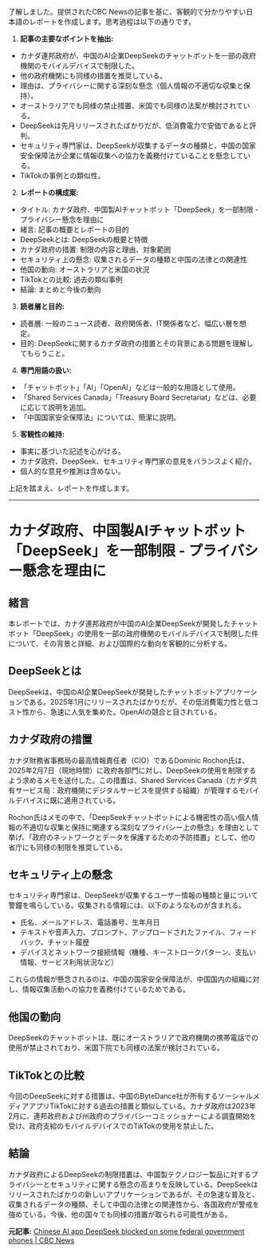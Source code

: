 了解しました。提供されたCBC Newsの記事を基に、客観的で分かりやすい日本語のレポートを作成します。思考過程は以下の通りです。

1. **記事の主要なポイントを抽出:**
 * カナダ連邦政府が、中国のAI企業DeepSeekのチャットボットを一部の政府機関のモバイルデバイスで制限した。
 * 他の政府機関にも同様の措置を推奨している。
 * 理由は、プライバシーに関する深刻な懸念（個人情報の不適切な収集と保持）。
 * オーストラリアでも同様の禁止措置、米国でも同様の法案が検討されている。
 * DeepSeekは先月リリースされたばかりだが、低消費電力で安価であると評判。
 * セキュリティ専門家は、DeepSeekが収集するデータの種類と、中国の国家安全保障法が企業に情報収集への協力を義務付けていることを懸念している。
 * TikTokの事例との類似性。

2. **レポートの構成案:**
 * タイトル: カナダ政府、中国製AIチャットボット「DeepSeek」を一部制限 - プライバシー懸念を理由に
 * 緒言: 記事の概要とレポートの目的
 * DeepSeekとは: DeepSeekの概要と特徴
 * カナダ政府の措置: 制限の内容と理由、対象範囲
 * セキュリティ上の懸念: 収集されるデータの種類と中国の法律との関連性
 * 他国の動向: オーストラリアと米国の状況
 * TikTokとの比較: 過去の類似事例
 * 結論: まとめと今後の動向

3. **読者層と目的:**
 * 読者層: 一般のニュース読者、政府関係者、IT関係者など、幅広い層を想定。
 * 目的: DeepSeekに関するカナダ政府の措置とその背景にある問題を理解してもらうこと。

4. **専門用語の扱い:**
 * 「チャットボット」「AI」「OpenAI」などは一般的な用語として使用。
 * 「Shared Services Canada」「Treasury Board Secretariat」などは、必要に応じて説明を追加。
 * 「中国国家安全保障法」については、簡潔に説明。

5. **客観性の維持:**
 * 事実に基づいた記述を心がける。
 * カナダ政府、DeepSeek、セキュリティ専門家の意見をバランスよく紹介。
 * 個人的な意見や推測は含めない。

上記を踏まえ、レポートを作成します。

---

# カナダ政府、中国製AIチャットボット「DeepSeek」を一部制限 - プライバシー懸念を理由に

## 緒言

本レポートでは、カナダ連邦政府が中国のAI企業DeepSeekが開発したチャットボット「DeepSeek」の使用を一部の政府機関のモバイルデバイスで制限した件について、その背景と詳細、および国際的な動向を客観的に分析する。

## DeepSeekとは

DeepSeekは、中国のAI企業DeepSeekが開発したチャットボットアプリケーションである。2025年1月にリリースされたばかりだが、その低消費電力性と低コスト性から、急速に人気を集めた。OpenAIの競合と目されている。

## カナダ政府の措置

カナダ財務省事務局の最高情報責任者（CIO）であるDominic Rochon氏は、2025年2月7日（現地時間）に政府各部門に対し、DeepSeekの使用を制限するよう求めるメモを送付した。この措置は、Shared Services Canada（カナダ共有サービス局：政府機関にデジタルサービスを提供する組織）が管理するモバイルデバイスに既に適用されている。

Rochon氏はメモの中で、「DeepSeekチャットボットによる機密性の高い個人情報の不適切な収集と保持に関連する深刻なプライバシー上の懸念」を理由として挙げ、「政府のネットワークとデータを保護するための予防措置」として、他の省庁にも同様の制限を推奨している。

## セキュリティ上の懸念

セキュリティ専門家は、DeepSeekが収集するユーザー情報の種類と量について警鐘を鳴らしている。収集される情報には、以下のようなものが含まれる。

* 氏名、メールアドレス、電話番号、生年月日
* テキストや音声入力、プロンプト、アップロードされたファイル、フィードバック、チャット履歴
* デバイスとネットワーク接続情報（機種、キーストロークパターン、支払い情報、サービス利用状況など）

これらの情報が懸念されるのは、中国の国家安全保障法が、中国国内の組織に対し、情報収集活動への協力を義務付けているためである。

## 他国の動向

DeepSeekのチャットボットは、既にオーストラリアで政府機関の携帯電話での使用が禁止されており、米国下院でも同様の法案が検討されている。

## TikTokとの比較

今回のDeepSeekに対する措置は、中国のByteDance社が所有するソーシャルメディアアプリTikTokに対する過去の措置と類似している。カナダ政府は2023年2月に、連邦政府および州政府のプライバシーコミッショナーによる調査開始を受け、政府支給のモバイルデバイスでのTikTokの使用を禁止した。

## 結論

カナダ政府によるDeepSeekの制限措置は、中国製テクノロジー製品に対するプライバシーとセキュリティに関する懸念の高まりを反映している。DeepSeekはリリースされたばかりの新しいアプリケーションであるが、その急速な普及と、収集されるデータの種類、そして中国の法律との関連性から、各国政府が警戒を強めている。今後、他の国々でも同様の措置が取られる可能性がある。


**元記事:** [Chinese AI app DeepSeek blocked on some federal government phones | CBC News](https://www.cbc.ca/news/politics/deepseek-federal-device-1.7453401)